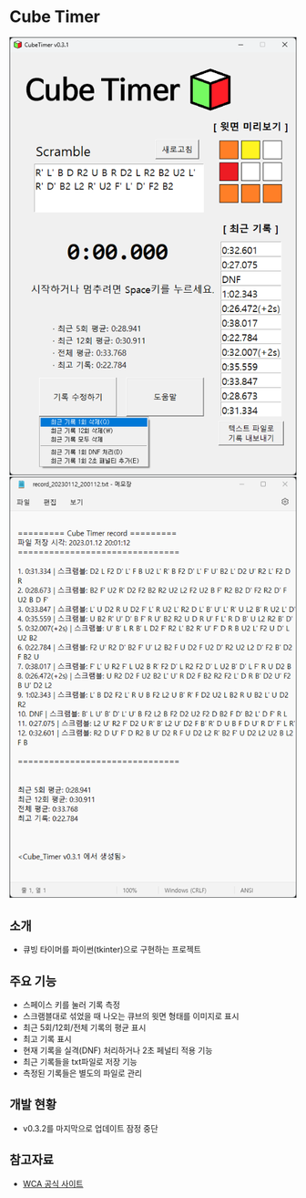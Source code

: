 # Cube Timer

![image_prv1](image/p1.png)
![image_prv2](image/p2.png)

## 소개
* 큐빙 타이머를 파이썬(tkinter)으로 구현하는 프로젝트

## 주요 기능
* 스페이스 키를 눌러 기록 측정
* 스크램블대로 섞었을 때 나오는 큐브의 윗면 형태를 이미지로 표시
* 최근 5회/12회/전체 기록의 평균 표시
* 최고 기록 표시
* 현재 기록을 실격(DNF) 처리하거나 2초 페널티 적용 기능
* 최근 기록들을 txt파일로 저장 기능
* 측정된 기록들은 별도의 파일로 관리

## 개발 현황
* v0.3.2를 마지막으로 업데이트 잠정 중단

## 참고자료
* [WCA 공식 사이트](https://www.worldcubeassociation.org/regulations/)
